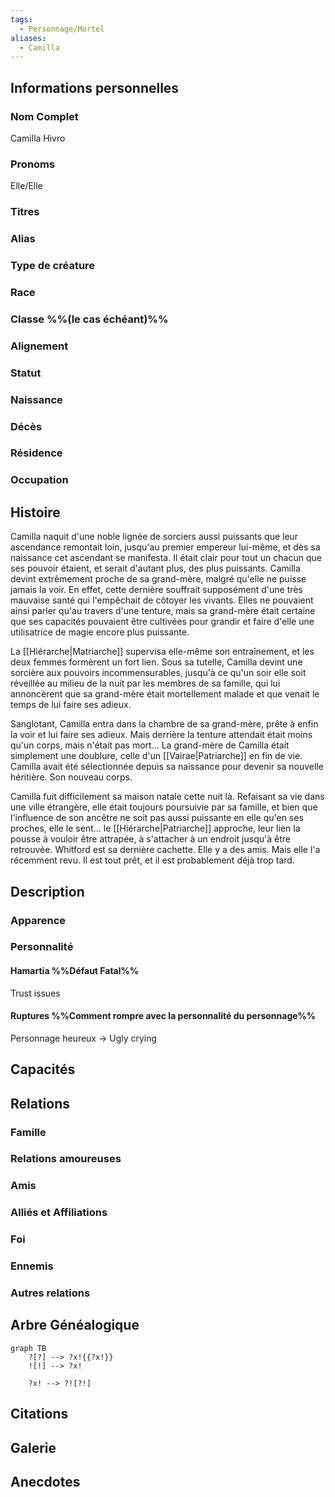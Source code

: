```yaml
---
tags:
  - Personnage/Mortel
aliases:
  - Camilla
---
```


## Informations personnelles
### Nom Complet
Camilla Hivro
### Pronoms
Elle/Elle
### Titres
### Alias
### Type de créature
### Race
### Classe %%(le cas échéant)%%
### Alignement
### Statut
### Naissance
### Décès
### Résidence
### Occupation

## Histoire
Camilla naquit d'une noble lignée de sorciers aussi puissants que leur ascendance remontait loin, jusqu'au premier empereur lui-même, et dès sa naissance cet ascendant se manifesta. Il était clair pour tout un chacun que ses pouvoir étaient, et serait d'autant plus, des plus puissants.
Camilla devint extrêmement proche de sa grand-mère, malgré qu'elle ne puisse jamais la voir. En effet, cette dernière souffrait supposément d'une très mauvaise santé qui l'empêchait de côtoyer les vivants. Elles ne pouvaient ainsi parler qu'au travers d'une tenture, mais sa grand-mère était certaine que ses capacités pouvaient être cultivées pour grandir et faire d'elle une utilisatrice de magie encore plus puissante.

La [[Hiérarche|Matriarche]] supervisa elle-même son entraînement, et les deux femmes formèrent un fort lien.
Sous sa tutelle, Camilla devint une sorcière aux pouvoirs incommensurables, jusqu'à ce qu'un soir elle soit réveillée au milieu de la nuit par les membres de sa famille, qui lui annoncèrent que sa grand-mère était mortellement malade et que venait le temps de lui faire ses adieux.

Sanglotant, Camilla entra dans la chambre de sa grand-mère, prête à enfin la voir et lui faire ses adieux. Mais derrière la tenture attendait était moins qu'un corps, mais n'était pas mort... La grand-mère de Camilla était simplement une doublure, celle d'un [[Vairae|Patriarche]] en fin de vie. Camilla avait été sélectionnée depuis sa naissance pour devenir sa nouvelle héritière. Son nouveau corps.

Camilla fuit difficilement sa maison natale cette nuit là. Refaisant sa vie dans une ville étrangère, elle était toujours poursuivie par sa famille, et bien que l'influence de son ancêtre ne soit pas aussi puissante en elle qu'en ses proches, elle le sent... le [[Hiérarche|Patriarche]] approche, leur lien la pousse à vouloir être attrapée, à s'attacher à un endroit jusqu'à être retrouvée.
Whitford est sa dernière cachette. Elle y a des amis. Mais elle l'a récemment revu. Il est tout prêt, et il est probablement déjà trop tard.

## Description
### Apparence

### Personnalité

#### Hamartia %%Défaut Fatal%%
Trust issues

#### Ruptures %%Comment rompre avec la personnalité du personnage%%
Personnage heureux -> Ugly crying

## Capacités

## Relations
### Famille
### Relations amoureuses
### Amis
### Alliés et Affiliations
### Foi
### Ennemis
### Autres relations

## Arbre Généalogique
```mermaid
graph TB
    ?[?] --> ?x!{{?x!}}
    ![!] --> ?x!

    ?x! --> ?![?!]
```

## Citations

## Galerie

## Anecdotes